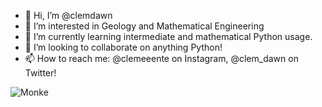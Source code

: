 - 👋 Hi, I’m @clemdawn
- 👀 I’m interested in Geology and Mathematical Engineering
- 🌱 I’m currently learning intermediate and mathematical Python usage.
- 💞️ I’m looking to collaborate on anything Python!
- 📫 How to reach me: @clemeeente on Instagram, @clem_dawn on Twitter!

![Monke](https://i.redd.it/qiq5qv692ogy.jpg)
